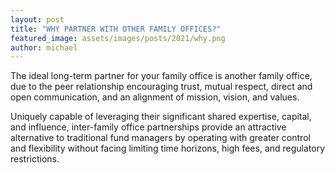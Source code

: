 ```yaml
---
layout: post
title: "WHY PARTNER WITH OTHER FAMILY OFFICES?"
featured_image: assets/images/posts/2021/why.png
author: michael
---
```

The ideal long-term partner for your family office is another family office, due to the peer relationship encouraging trust, mutual respect, direct and open communication, and an alignment of mission, vision, and values. 

Uniquely capable of leveraging their significant shared expertise, capital, and influence, inter-family office partnerships provide an attractive alternative to traditional fund managers by operating with greater control and flexibility without facing limiting time horizons, high fees, and regulatory restrictions.
